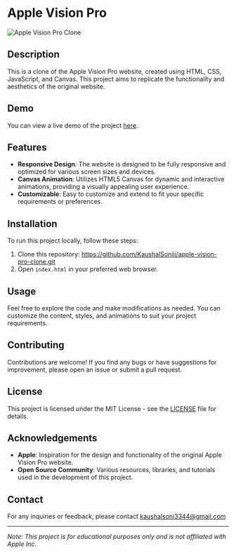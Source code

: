 # Apple Vision Pro 

![Apple Vision Pro Clone](demo.gif)

## Description

This is a clone of the Apple Vision Pro website, created using HTML, CSS, JavaScript, and Canvas. This project aims to replicate the functionality and aesthetics of the original website.

## Demo

You can view a live demo of the project [here](https://kaushalsoniii.github.io/Vision-Pro/).

## Features

- **Responsive Design**: The website is designed to be fully responsive and optimized for various screen sizes and devices.
- **Canvas Animation**: Utilizes HTML5 Canvas for dynamic and interactive animations, providing a visually appealing user experience.
- **Customizable**: Easy to customize and extend to fit your specific requirements or preferences.

## Installation

To run this project locally, follow these steps:

1. Clone this repository:  https://github.com/KaushalSoniii/apple-vision-pro-clone.git
2. Open `index.html` in your preferred web browser.

## Usage

Feel free to explore the code and make modifications as needed. You can customize the content, styles, and animations to suit your project requirements.

## Contributing

Contributions are welcome! If you find any bugs or have suggestions for improvement, please open an issue or submit a pull request.

## License

This project is licensed under the MIT License - see the [LICENSE](LICENSE) file for details.

## Acknowledgements

- **Apple**: Inspiration for the design and functionality of the original Apple Vision Pro website.
- **Open Source Community**: Various resources, libraries, and tutorials used in the development of this project.

## Contact
For any inquiries or feedback, please contact kaushalsoni3344@gmail.com

---

*Note: This project is for educational purposes only and is not affiliated with Apple Inc.*

